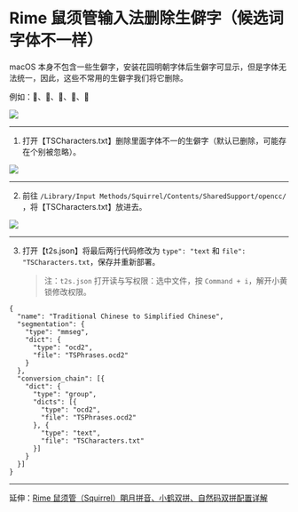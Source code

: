 # Rime 鼠须管输入法删除生僻字（候选词字体不一样）

macOS 本身不包含一些生僻字，安装花园明朝字体后生僻字可显示，但是字体无法统一，因此，这些不常用的生僻字我们将它删除。

例如：𫔭、𧹒、𫔮、𢧐、𫄙

![](https://tvax3.sinaimg.cn/large/008eZBHKgy1gqq4svx6fkj31aq04swem.jpg)

---

1. 打开【TSCharacters.txt】删除里面字体不一的生僻字（默认已删除，可能存在个别被忽略）。

![](https://tva4.sinaimg.cn/large/008eZBHKgy1gqq4sw2e36j31aq0d2mx8.jpg)

---

2. 前往 `/Library/Input Methods/Squirrel/Contents/SharedSupport/opencc/ `，将【TSCharacters.txt】放进去。

![](https://tva3.sinaimg.cn/large/008eZBHKgy1gqq54zovhuj31aq0cegmm.jpg)

---

3. 打开【t2s.json】将最后两行代码修改为 `type": "text` 和 `file": "TSCharacters.txt`，保存并重新部署。

    > 注：`t2s.json` 打开读与写权限：选中文件，按 `Command + i`，解开小黄锁修改权限。

```
{
  "name": "Traditional Chinese to Simplified Chinese",
  "segmentation": {
    "type": "mmseg",
    "dict": {
      "type": "ocd2",
      "file": "TSPhrases.ocd2"
    }
  },
  "conversion_chain": [{
    "dict": {
      "type": "group",
      "dicts": [{
        "type": "ocd2",
        "file": "TSPhrases.ocd2"
      }, {
        "type": "text",
        "file": "TSCharacters.txt"
      }]
    }
  }]
}
```

---

延伸：[Rime 鼠须管（Squirrel）朙月拼音、小鹤双拼、自然码双拼配置详解](https://github.com/maomiui/rime)
